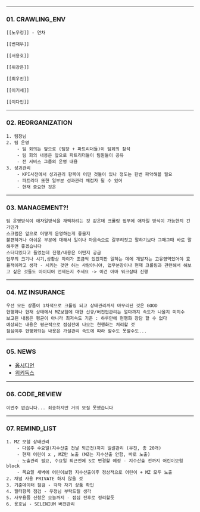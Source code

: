 
--- 
### 01. CRAWLING_ENV
	
	[[노우정]] - 연차
	
	[[변재우]]
	
	[[서용호]]
	 
	[[위강은]]
	
	[[최우진]] 
	
	[[이기세]]
	
	[[이다인]]
	
---
### 02. REORGANIZATION

	1. 팀장님
	2. 팀 운영
		- 팀 회의는 앞으로 (팀장 + 파트리더들)이 팀회의 참석
		- 팀 회의 내용은 앞으로 파트리더들이 팀원들이 공유 
		- 전 서비스 그룹의 운영 내용
	3. 성과관리
		- KPI사전에서 성과관리 항목이 어떤 것들이 있나 정도는 한번 파악해볼 필요
		- 파트리더 또한 일부분 성과관리 채점자 될 수 있어
		- 현재 중요한 것은 
---
### 03. MANAGEMENT?!

	팀 운영방식이 애자일방식을 채택하려는 것 같은데 크롤링 업무에 애자일 방식이 가능한지 긴가민가
	스크럼은 앞으로 어떻게 운영하는게 좋을지 
	불편하거나 아쉬운 부분에 대해서 일이나 마음속으로 갈무리짓고 말하기보다 그때그때 바로 말해주면 좋겠습니다
	스터디있다고 들었는데 진행/내용은 어떤지 궁금
	업무의 크기나 시기,상황상 차이가 조금씩 있겠지만 일하는 데에 개발자는 고유영역있어야 효율적이라고 생각 - 시키는 것만 하는 사람아니야, 업무분장이나 현재 크롤링과 관련해서 해보고 싶은 것들도 아이디어 언제든지 주세요 -> 이건 아마 워크샵때 진행

---
### 04. MZ INSURANCE

	우선 모든 상품이 1차적으로 크롤링 되고 상태관리까지 마무리된 것은 GOOD
	현행화나 현재 상태에서 MZ보험에 대한 신규/버전업관리는 얼마까지 속도가 나올지 미지수
	보고된 내용은 평균이 아니라 최저속도 기준 : 하루만에 현행화 장담 할 수 없다
	예상되는 내용은 평균적으로 점심전에 나오는 현행화는 처리할 것 
	점심이후 현행화돠는 내용은 가설관리 속도에 따라 할수도 못할수도...

---
### 05. NEWS

- [옵시디언](https://obsidian.md/publish)
- [위키독스](https://wikidocs.net/)

---
### 06. CODE_REVIEW

	이번주 없습니다... 죄송하지만 거의 보질 못했습니다 

---
### 07. REMIND_LIST

	1. MZ 보험 상태관리 
		- 다음주 수요일(지수산출 전날 퇴근전)까지 일괄관리 (우진, 총 20개)
		- 현재 어린이 x , MZ만 노출 (MZ는 지수산출 안함, 바로 노출)
		- 노출관리 필요, 수요일 퇴근전에 S로 변경할 예정 - 지수산출 전까지 어린이보험 block
		- 목요일 새벽에 어린이보험 지수산출이후 정상적으로 어린이 + MZ 모두 노출
	2. 채널 사용 PRIVATE 하지 않을 것
	3. 기준데이터 점검 - 각자 자기 상품 확인
	4. 필터항목 점검 - 우정님 부탁드릴 생각
	5. 사무용품 신청은 오늘까지 - 점심 전후로 정리할듯
	6. 용호님 - SELENIUM 버전관리
